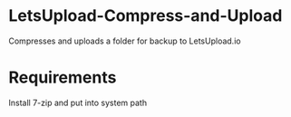 # LetsUpload-Compress-and-Upload
 Compresses and uploads a folder for backup to LetsUpload.io
 
# Requirements
 Install 7-zip and put into system path
